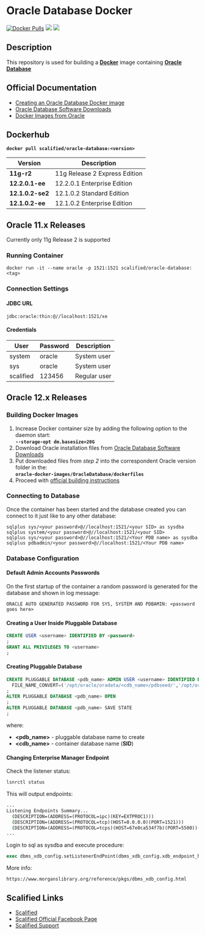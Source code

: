 # Oracle Database Docker

[![Docker Pulls](https://img.shields.io/docker/pulls/scalified/oracle-database.svg)](https://hub.docker.com/r/scalified/oracle-database)
[![](https://images.microbadger.com/badges/image/scalified/oracle-database.svg)](https://microbadger.com/images/scalified/oracle-database)
[![](https://images.microbadger.com/badges/version/scalified/oracle-database.svg)](https://microbadger.com/images/scalified/oracle-database)

## Description

This repository is used for building a [**Docker**](https://www.docker.com) image containing [**Oracle Database**](https://www.oracle.com/database/index.html)

## Official Documentation

* [Creating an Oracle Database Docker image](https://blogs.oracle.com/developer/entry/creating_and_oracle_database_docker)
* [Oracle Database Software Downloads](http://www.oracle.com/technetwork/database/enterprise-edition/downloads/index.html)
* [Docker Images from Oracle](https://github.com/oracle/docker-images)

## Dockerhub

**`docker pull scalified/oracle-database:<version>`**

| Version                     | Description                   |
|-----------------------------|-------------------------------|
| **11g-r2**                  | 11g Release 2 Express Edition |
| **12.2.0.1-ee**             | 12.2.0.1 Enterprise Edition   |
| **12.1.0.2-se2**            | 12.1.0.2 Standard Edition     |
| **12.1.0.2-ee**             | 12.1.0.2 Enterprise Edition   |

## Oracle 11.x Releases

Currently only 11g Release 2 is supported

### Running Container

```
docker run -it --name oracle -p 1521:1521 scalified/oracle-database:<tag>
```

### Connection Settings

#### JDBC URL

```
jdbc:oracle:thin:@//localhost:1521/xe
```

#### Credentials

| User      | Password | Description  |
|-----------|----------|--------------|
| system    | oracle   | System user  |
| sys       | oracle   | System user  |
| scalified | 123456   | Regular user |

## Oracle 12.x Releases

### Building Docker Images

1. Increase Docker container size by adding the following option to the daemon start:  
   **`--storage-opt dm.basesize=20G`**
2. Download Oracle installation files from [Oracle Database Software Downloads](http://www.oracle.com/technetwork/database/enterprise-edition/downloads/index.html)
3. Put downloaded files from *step 2* into the correspondent Oracle version folder in the:  
   **`oracle-docker-images/OracleDatabase/dockerfiles`**
4. Proceed with [official building instructions](https://github.com/oracle/docker-images/tree/master/OracleDatabase#building-oracle-database-docker-install-images)

### Connecting to Database

Once the container has been started and the database created you can connect to it just like to any other database:

```
sqlplus sys/<your password>@//localhost:1521/<your SID> as sysdba
sqlplus system/<your password>@//localhost:1521/<your SID>
sqlplus sys/<your password>@//localhost:1521/<Your PDB name> as sysdba
sqlplus pdbadmin/<your password>@//localhost:1521/<Your PDB name>
```

### Database Configuration

#### Default Admin Accounts Passwords

On the first startup of the container a random password is generated for the database and shown in log message:

`ORACLE AUTO GENERATED PASSWORD FOR SYS, SYSTEM AND PDBAMIN: <password goes here>`

#### Creating a User Inside Pluggable Database

```sql
CREATE USER <username> IDENTIFIED BY <password>
;
GRANT ALL PRIVILEGES TO <username>
;
```

#### Creating Pluggable Database

```sql
CREATE PLUGGABLE DATABASE <pdb_name> ADMIN USER <username> IDENTIFIED BY <password> 
  FILE_NAME_CONVERT=('/opt/oracle/oradata/<cdb_name>/pdbseed/','/opt/oracle/oradata/<cdb_name>/<pdb_name>')
;
ALTER PLUGGABLE DATABASE <pdb_name> OPEN
;
ALTER PLUGGABLE DATABASE <pdb_name> SAVE STATE
;
```

where:

* **\<pdb_name\>** - pluggable database name to create
* **\<cdb_name\>** - container database name (**SID**)

#### Changing Enterprise Manager Endpoint

Check the listener status:
```cmd
lsnrctl status
```
This will output endpoints:
```cmd
...
Listening Endpoints Summary...
  (DESCRIPTION=(ADDRESS=(PROTOCOL=ipc)(KEY=EXTPROC1)))
  (DESCRIPTION=(ADDRESS=(PROTOCOL=tcp)(HOST=0.0.0.0)(PORT=1521)))
  (DESCRIPTION=(ADDRESS=(PROTOCOL=tcps)(HOST=67e0ca534f7b)(PORT=5500))(Presentation=HTTP)(Session=RAW))
...
```
Login to sql as sysdba and execute procedure:
```sql
exec dbms_xdb_config.setListenerEndPoint(dbms_xdb_config.xdb_endpoint_http2, '67e0ca534f7b', 5500, dbms_xdb_config.xdb_protocol_tcp);
```

More info:
```
https://www.morganslibrary.org/reference/pkgs/dbms_xdb_config.html
```

## Scalified Links

* [Scalified](http://www.scalified.com)
* [Scalified Official Facebook Page](https://www.facebook.com/scalified)
* <a href="mailto:info@scalified.com?subject=[Squash TM Docker Image]: Proposals And Suggestions">Scalified Support</a>
